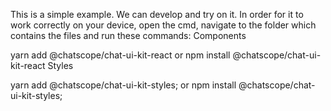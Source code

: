 This is a simple example. We can develop and try on it. In order for it to work correctly on your device, open the cmd, navigate to the folder which contains the files and run these commands: Components

yarn add @chatscope/chat-ui-kit-react
or
npm install @chatscope/chat-ui-kit-react
Styles

yarn add @chatscope/chat-ui-kit-styles;
or
npm install @chatscope/chat-ui-kit-styles;
